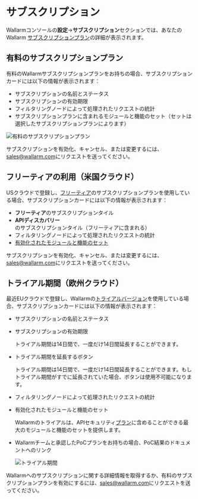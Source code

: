 # サブスクリプション

Wallarmコンソールの**設定**→**サブスクリプション**セクションでは、あなたのWallarm [サブスクリプションプラン](../../about-wallarm/subscription-plans.md)の詳細が表示されます。

## 有料のサブスクリプションプラン

有料のWallarmサブスクリプションプランをお持ちの場合、サブスクリプションカードには以下の情報が表示されます：

* サブスクリプションの名前とステータス
* サブスクリプションの有効期限
* フィルタリングノードによって処理されたリクエストの統計
* サブスクリプションプランに含まれるモジュールと機能のセット（セットは選択したサブスクリプションプランによります）

![有料のサブスクリプションプラン](../../images/user-guides/settings/subscriptions/subscriptions.png)

サブスクリプションを有効化、キャンセル、または変更するには、[sales@wallarm.com](mailto:sales@wallarm.com)にリクエストを送ってください。

## フリーティアの利用（米国クラウド）

USクラウドで登録し、[フリーティア](../../about-wallarm/subscription-plans.md#free-tier-subscription-plan-us-cloud)のサブスクリプションプランを使用している場合、サブスクリプションカードには以下の情報が表示されます：

* **フリーティア**のサブスクリプションタイル
* **APIディスカバリー**のサブスクリプションタイル（フリーティアに含まれる）
* フィルタリングノードによって処理されたリクエストの統計
* [有効化されたモジュールと機能のセット](../../about-wallarm/subscription-plans.md#free-tier-us-cloud)

サブスクリプションを有効化、キャンセル、または変更するには、[sales@wallarm.com](mailto:sales@wallarm.com)にリクエストを送ってください。

## トライアル期間（欧州クラウド）

最近EUクラウドで登録し、Wallarmの[トライアルバージョン](../../about-wallarm/subscription-plans.md#trial-period)を使用している場合、サブスクリプションカードには以下の情報が表示されます：

* サブスクリプションの名前とステータス
* サブスクリプションの有効期限

    トライアル期間は14日間で、一度だけ14日間延長することができます。
* トライアル期間を延長するボタン

    トライアル期間は14日間で、一度だけ14日間延長することができます。もしトライアル期間がすでに延長されていた場合、ボタンは使用不可能になります。
* フィルタリングノードによって処理されたリクエストの統計
* 有効化されたモジュールと機能のセット

    Wallarmのトライアルは、APIセキュリティ[プラン](../../about-wallarm/subscription-plans.md#subscription-plans)に含めることができる最大のモジュールと機能のセットを提供します。
* Wallarmチームと承認したPoCプランをお持ちの場合、PoC結果のドキュメントへのリンク

  ![トライアル期間](../../images/user-guides/settings/subscriptions/subscriptions-trial-with-poc.png)

Wallarmへのサブスクリプションに関する詳細情報を取得するか、有料のサブスクリプションプランを有効にするには、[sales@wallarm.com](mailto:sales@wallarm.com)にリクエストを送ってください。